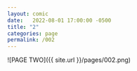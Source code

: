 ```yaml
---
layout: comic
date:   2022-08-01 17:00:00 -0500
title: "2"
categories: page
permalink: /002
---
```

![PAGE TWO]({{ site.url }}/pages/002.png)
